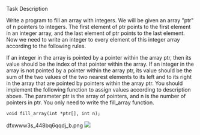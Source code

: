 Task Description

Write a program to fill an array with integers. We will be given an array "ptr" of n pointers to integers. The first element of ptr points to the first element in an integer array, and the last element of ptr points to the last element. Now we need to write an integer to every element of this integer array according to the following rules.

If an integer in the array is pointed by a pointer within the array ptr, then its value should be the index of that pointer within the array.
If an integer in the array is not pointed by a pointer within the array ptr, its value should be the sum of the two values of the two nearest elements to its left and to its right in the array that are pointed by pointers within the array ptr.
You should implement the following function to assign values according to description above. The parameter ptr is the array of pointers, and n is the number of pointers in ptr. You only need to write the fill_array function.
```
void fill_array(int *ptr[], int n);
```
dfxwww3s_448bq6qqdj_b.png
![](/images/problems/dfxwww3s_448bq6qqdj_b.png)
